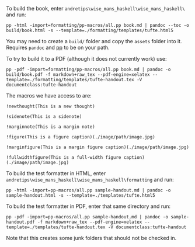 To build the book, enter `andretips\wise_mans_haskell\wise_mans_haskell\`  and run:


```
pp -html -import=formatting/pp-macros/all.pp book.md | pandoc --toc -o build/book.html -s --template=./formatting/templates/tufte.html5
```

You may need to create a `build/` folder and copy the `assets` folder into it. Requires `pandoc` and [pp](https://github.com/CDSoft/pp) to be on your path. 

To try to build it to a PDF (although it does not currently work) use:

```
pp -pdf -import=formatting/pp-macros/all.pp book.md | pandoc -o build/book.pdf -f markdown+raw_tex --pdf-engine=xelatex --template=./formatting/templates/tufte-handout.tex -V documentclass:tufte-handout
```


The macros we have access to are:




```
!newthought(This is a new thought)

!sidenote(This is a sidenote)

!marginnote(This is a margin note)

!figure(This is a figure caption)(./image/path/image.jpg)

!marginfigure(This is a margin figure caption)(./image/path/image.jpg)

!fullwidthfigure(This is a full-width figure caption)(./image/path/image.jpg)
```

To build the test formatter in HTML, enter `andretips\wise_mans_haskell\wise_mans_haskell\formatting` and run:

```
pp -html -import=pp-macros/all.pp sample-handout.md | pandoc -o sample-handout.html -s --template=./templates/tufte.html5
```

To build the test formatter in PDF, enter that same directory and run:

```
pp -pdf -import=pp-macros/all.pp sample-handout.md | pandoc -o sample-handout.pdf -f markdown+raw_tex --pdf-engine=xelatex --template=./templates/tufte-handout.tex -V documentclass:tufte-handout
```

Note that this creates some junk folders that should not be checked in.